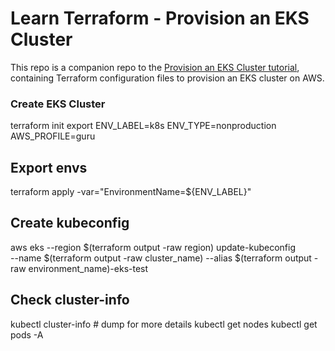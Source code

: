# Learn Terraform - Provision an EKS Cluster

This repo is a companion repo to the [Provision an EKS Cluster tutorial](https://developer.hashicorp.com/terraform/tutorials/kubernetes/eks), containing
Terraform configuration files to provision an EKS cluster on AWS.


### Create EKS Cluster
terraform init
export ENV_LABEL=k8s ENV_TYPE=nonproduction AWS_PROFILE=guru
## Export envs
terraform apply -var="EnvironmentName=${ENV_LABEL}"

## Create kubeconfig
aws eks --region $(terraform output -raw region) update-kubeconfig \
    --name $(terraform output -raw cluster_name)  --alias $(terraform output -raw environment_name)-eks-test

## Check cluster-info
kubectl cluster-info # dump for more details
kubectl get nodes
kubectl get pods -A
```
